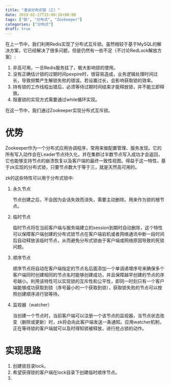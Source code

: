 ```yaml
---
title: "漫谈分布式锁（三）"
date: 2019-02-27T15:00:16+08:00
tags: ["锁", "分布式", "Zookeeper"]
categories: ["分布式"]
draft: true
---
```


在上一节中，我们利用Redis实现了分布式互斥锁。虽然相较于基于MySQL的解决方案，它已经解决了很多问题，但是仍然有一些不足（不讨论RedLock解放方案）:

1. 非高可用，一旦Redis服务挂了，极大影响锁的使用。
2. 没有正确估计锁的过期时间pexpire时，很容易造成，业务逻辑处理时间过长，导致频繁产生解锁失败的错误。若设置过长，会影响获取锁的效率。
3. 持有锁的工作线程出错后，必须等待过期时间结束才能释放锁，并不能立即释放。
4. 阻塞锁的实现方式需要通过while循环实现。

在这一节中，我们通过Zookeeper实现分布式互斥锁。


# 优势

Zookeeper作为一个分布式应用协调程序，常用来做配置管理、服务发现。它的所有写入动作会在Leader节点持久化，并在集群过半数节点写入成功才会返回，它也能够支持节点的崩溃恢复以及客户端的最终一致性视图。得益于这一特性，基于zk实现的分布式锁，只要节点数大于等于三，就是天然高可用的。

zk的这些特性可以用于分布式锁中:

1. 永久节点
   
   节点创建之后，不会因为会话失效而消失，需要主动删除。用来作为锁的根节点。

2. 临时节点
   
   临时节点将在当前客户端与服务端建立的session到期时自动删除，这个特性可以保障客户端创建的分布式锁节点在客户端宕机或者网络通讯中断一段时间后自动释放该临时节点，从而避免分布式锁由于客户端或网络原因导致的死锁问题。

3. 顺序节点
   
   顺序节点将自动在客户端指定的节点名后面添加一个单调递增序号来确保多个客户端同时创建相同的节点名时能够创建成功，并且保障越早创建的节点的序号越小。利用该特性可以实现锁的互斥性和公平性，即同一时刻只有一个客户端能够成功获取到锁（序号最小的一个获取到锁），获取锁失败的节点可以按照创建顺序进行锁等待。

4. 监视器（watcher）
   
   当创建一个节点时，当前客户端可以注册一个该节点的监视器，当节点状态改变（删除或更新）时，zk将会向此客户端发送一条通知。应用watcher机制，正在等待锁的客户端就可以及时得知锁被释放，进行抢占锁的动作。

# 实现思路

1. 创建锁目录lock。
2. 希望获得锁的客户端在lock目录下创建临时顺序节点。
3. 
